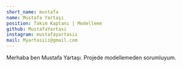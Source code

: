 ```yaml
---
short_name: mustafa
name: Mustafa Yartaşı
position: Takım Kaptanı | Modelleme
github: MustafaYartasi
instagram: mustafayartasii
mail: Myartasiii@gmail.com
---
```


Merhaba ben Mustafa Yartaşı. Projede modellemeden sorumluyum.
